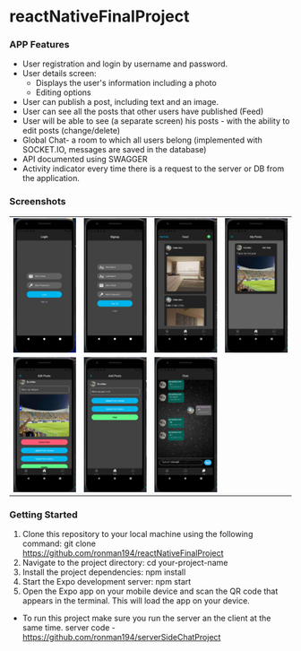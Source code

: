 # reactNativeFinalProject
### APP  Features

* User registration and login by username and password.
* User details screen:
     - Displays the user's information including a photo
     - Editing options
* User can publish a post, including text and an image.
* User can see all the posts that other users have published (Feed)
* User will be able to see (a separate screen) his posts - with the ability to edit posts (change/delete)
* Global Chat- a room to which all users belong (implemented with SOCKET.IO, messages are saved in the database)
* API documented using SWAGGER
* Activity indicator every time there is a request to the server or DB from the application.

### Screenshots
<table width="80%" border="0">
  <tr>
       <td><img width="150" src="https://github.com/ronman194/reactNativeFinalProject/blob/main/screenshots/login.png?raw=true" alt="Screenshot 1" /></td>
       <td><img width="150" src="https://github.com/ronman194/reactNativeFinalProject/blob/main/screenshots/register.png?raw=true" alt="Screenshot 2"/></td>
       <td><img width="150" src="https://github.com/ronman194/reactNativeFinalProject/blob/main/screenshots/feed.png?raw=true" alt="Screenshot 3"/></td>
       <td><img width="150" src="https://github.com/ronman194/reactNativeFinalProject/blob/main/screenshots/myposts.png?raw=true" alt="Screenshot 4"/></td>
  </tr>
  <tr>
       <td><img width="150" src="https://github.com/ronman194/reactNativeFinalProject/blob/main/screenshots/editpost.png?raw=true" alt="Screenshot 5"/></td>
       <td><img width="150" src="https://github.com/ronman194/reactNativeFinalProject/blob/main/screenshots/addpost.png?raw=true" alt="Screenshot 6"/></td>
       <td><img width="150" src="https://github.com/ronman194/reactNativeFinalProject/blob/main/screenshots/chat.png?raw=true" alt="Screenshot 7"/></td>
  </tr>
</table>


### Getting Started 
1. Clone this repository to your local machine using the following command:
git clone https://github.com/ronman194/reactNativeFinalProject
2. Navigate to the project directory:
cd your-project-name
3. Install the project dependencies:
npm install
4. Start the Expo development server:
npm start
5. Open the Expo app on your mobile device and scan the QR code that appears in the terminal. This will load the app on your device.

- To run this project make sure you run the server an the client at the same time.
server code - https://github.com/ronman194/serverSideChatProject
